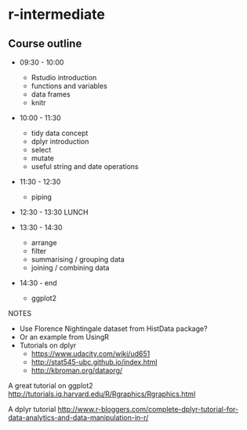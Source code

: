 # r-intermediate

## Course outline

- 09:30 - 10:00
    + Rstudio introduction
    + functions and variables
    + data frames
    + knitr
    
- 10:00 - 11:30
    + tidy data concept
    + dplyr introduction
    + select
    + mutate
    + useful string and date operations
- 11:30 - 12:30
    + piping
- 12:30 - 13:30 LUNCH
- 13:30 - 14:30 
    + arrange
    + filter
    + summarising / grouping data
    + joining / combining data
- 14:30 - end 
    + ggplot2


NOTES

- Use Florence Nightingale dataset from HistData package?
- Or an example from UsingR
- Tutorials on dplyr
    + https://www.udacity.com/wiki/ud651
    + http://stat545-ubc.github.io/index.html
    + http://kbroman.org/dataorg/

A great tutorial on ggplot2
http://tutorials.iq.harvard.edu/R/Rgraphics/Rgraphics.html

A dplyr tutorial
http://www.r-bloggers.com/complete-dplyr-tutorial-for-data-analytics-and-data-manipulation-in-r/